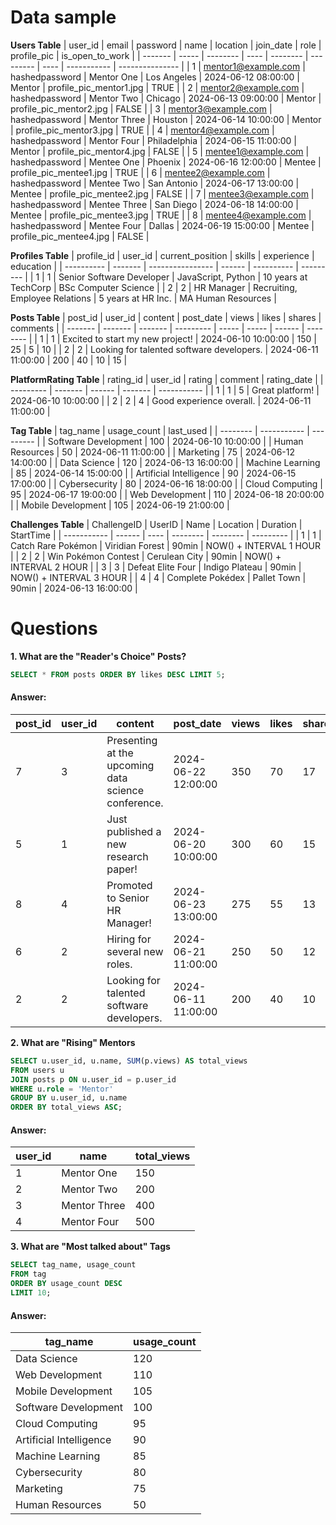 # Data sample
**Users Table**
| user_id | email | password | name | location | join_date | role | profile_pic | is_open_to_work |
| ------- | ----- | -------- | ---- | -------- | --------- | ---- | ----------- | --------------- |
| 1 | mentor1@example.com | hashedpassword | Mentor One | Los Angeles | 2024-06-12 08:00:00 | Mentor | profile_pic_mentor1.jpg | TRUE |
| 2 | mentor2@example.com | hashedpassword | Mentor Two | Chicago | 2024-06-13 09:00:00 | Mentor | profile_pic_mentor2.jpg | FALSE |
| 3 | mentor3@example.com | hashedpassword | Mentor Three | Houston | 2024-06-14 10:00:00 | Mentor | profile_pic_mentor3.jpg | TRUE |
| 4 | mentor4@example.com | hashedpassword | Mentor Four | Philadelphia | 2024-06-15 11:00:00 | Mentor | profile_pic_mentor4.jpg | FALSE |
| 5 | mentee1@example.com | hashedpassword | Mentee One | Phoenix | 2024-06-16 12:00:00 | Mentee | profile_pic_mentee1.jpg | TRUE |
| 6 | mentee2@example.com | hashedpassword | Mentee Two | San Antonio | 2024-06-17 13:00:00 | Mentee | profile_pic_mentee2.jpg | FALSE |
| 7 | mentee3@example.com | hashedpassword | Mentee Three | San Diego | 2024-06-18 14:00:00 | Mentee | profile_pic_mentee3.jpg | TRUE |
| 8 | mentee4@example.com | hashedpassword | Mentee Four | Dallas | 2024-06-19 15:00:00 | Mentee | profile_pic_mentee4.jpg | FALSE |

**Profiles Table**
| profile_id | user_id | current_position | skills | experience | education |
| ---------- | ------- | ---------------- | ------ | ---------- | --------- |
| 1 | 1 | Senior Software Developer | JavaScript, Python | 10 years at TechCorp | BSc Computer Science |
| 2 | 2 | HR Manager | Recruiting, Employee Relations | 5 years at HR Inc. | MA Human Resources |

**Posts Table**
| post_id | user_id | content | post_date | views | likes | shares | comments |
| ------- | ------- | ------- | --------- | ----- | ----- | ------ | -------- |
| 1 | 1 | Excited to start my new project! | 2024-06-10 10:00:00 | 150 | 25 | 5 | 10 |
| 2 | 2 | Looking for talented software developers. | 2024-06-11 11:00:00 | 200 | 40 | 10 | 15 |

**PlatformRating Table**
| rating_id | user_id | rating | comment | rating_date |
| --------- | ------- | ------ | ------- | ----------- |
| 1 | 1 | 5 | Great platform! | 2024-06-10 10:00:00 |
| 2 | 2 | 4 | Good experience overall. | 2024-06-11 11:00:00 |

**Tag Table**
| tag_name | usage_count | last_used |
| -------- | ----------- | --------- |
| Software Development | 100 | 2024-06-10 10:00:00 |
| Human Resources | 50 | 2024-06-11 11:00:00 |
| Marketing | 75 | 2024-06-12 14:00:00 |
| Data Science | 120 | 2024-06-13 16:00:00 |
| Machine Learning | 85 | 2024-06-14 15:00:00 |
| Artificial Intelligence | 90 | 2024-06-15 17:00:00 |
| Cybersecurity | 80 | 2024-06-16 18:00:00 |
| Cloud Computing | 95 | 2024-06-17 19:00:00 |
| Web Development | 110 | 2024-06-18 20:00:00 |
| Mobile Development | 105 | 2024-06-19 21:00:00 |

**Challenges Table**
| ChallengeID | UserID | Name | Location | Duration | StartTime |
| ----------- | ------ | ---- | -------- | -------- | --------- |
| 1 | 1 | Catch Rare Pokémon | Viridian Forest | 90min | NOW() + INTERVAL 1 HOUR |
| 2 | 2 | Win Pokémon Contest | Cerulean City | 90min | NOW() + INTERVAL 2 HOUR |
| 3 | 3 | Defeat Elite Four | Indigo Plateau | 90min | NOW() + INTERVAL 3 HOUR |
| 4 | 4 | Complete Pokédex | Pallet Town | 90min | 2024-06-13 16:00:00 |

# Questions 
**1. What are the "Reader's Choice" Posts?**

````sql
SELECT * FROM posts ORDER BY likes DESC LIMIT 5;
````

#### Answer:

| post_id | user_id | content                                             | post_date           | views | likes | shares | comments |
| ------- | ------- | --------------------------------------------------- | ------------------- | ----- | ----- | ------ | -------- |
| 7       | 3       | Presenting at the upcoming data science conference. | 2024-06-22 12:00:00 | 350   | 70    | 17     | 22       |
| 5       | 1       | Just published a new research paper!                | 2024-06-20 10:00:00 | 300   | 60    | 15     | 20       |
| 8       | 4       | Promoted to Senior HR Manager!                      | 2024-06-23 13:00:00 | 275   | 55    | 13     | 19       |
| 6       | 2       | Hiring for several new roles.                       | 2024-06-21 11:00:00 | 250   | 50    | 12     | 18       |
| 2       | 2       | Looking for talented software developers.           | 2024-06-11 11:00:00 | 200   | 40    | 10     | 15       |

**2. What are "Rising" Mentors**

````sql
SELECT u.user_id, u.name, SUM(p.views) AS total_views
FROM users u
JOIN posts p ON u.user_id = p.user_id
WHERE u.role = 'Mentor'
GROUP BY u.user_id, u.name
ORDER BY total_views ASC;
````

#### Answer:
| user_id | name | total_views |
| ------- | ---- | ----------- |
| 1 | Mentor One | 150 |
| 2 | Mentor Two | 200 |
| 3 | Mentor Three | 400 |
| 4 | Mentor Four | 500 |

**3. What are "Most talked about" Tags**

````sql
SELECT tag_name, usage_count
FROM tag
ORDER BY usage_count DESC
LIMIT 10;
````

#### Answer:
| tag_name                | usage_count |
| ----------------------- | ----------- |
| Data Science            | 120         |
| Web Development         | 110         |
| Mobile Development      | 105         |
| Software Development    | 100         |
| Cloud Computing         | 95          |
| Artificial Intelligence | 90          |
| Machine Learning        | 85          |
| Cybersecurity           | 80          |
| Marketing               | 75          |
| Human Resources         | 50          |

